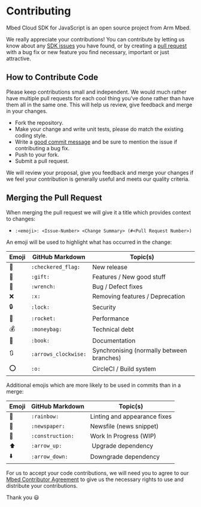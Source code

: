 # Contributing

Mbed Cloud SDK for JavaScript is an open source project from Arm Mbed.

We really appreciate your contributions! You can contribute by letting us know
about any [SDK issues](https://github.com/ARMmbed/mbed-cloud-sdk-javascript/issues)
you have found, or by creating a [pull request](https://github.com/ARMmbed/mbed-cloud-sdk-javascript/pulls)
with a bug fix or new feature you find necessary, important or just attractive.

## How to Contribute Code

Please keep contributions small and independent. We would much rather have
multiple pull requests for each cool thing you've done rather than have them all
in the same one. This will help us review, give feedback and merge in your
changes.

- Fork the repository.
- Make your change and write unit tests, please do match the existing coding
  style.
- Write a [good commit message](http://tbaggery.com/2008/04/19/a-note-about-git-commit-messages.html)
  and be sure to mention the issue if contributing a bug fix.
- Push to your fork.
- Submit a pull request.

We will review your proposal, give you feedback and merge your changes if we
feel your contribution is generally useful and meets our quality criteria.

## Merging the Pull Request

When merging the pull request we will give it a title which provides context to changes:
* `:<emoji>: <Issue-Number> <Change Summary> (#<Pull Request Number>)`

An emoji will be used to highlight what has occurred in the change:

Emoji | GitHub Markdown | Topic(s)
------|-----------------|---------
🏁 | `:checkered_flag:` | New release
🎁 | `:gift:` | Features / New good stuff
🔧 | `:wrench:` | Bug / Defect fixes
❌ | `:x:` | Removing features / Deprecation
🔒 | `:lock:` | Security
🚀 | `:rocket:` | Performance
💰 | `:moneybag:` | Technical debt
📖 | `:book:` | Documentation
🔃 | `:arrows_clockwise:` | Synchronising (normally between branches)
⭕️ | `:o:` | CircleCI / Build system

Additional emojis which are more likely to be used in commits than in a merge:

Emoji | GitHub Markdown | Topic(s)
------|-----------------|---------
🌈 | `:rainbow:` | Linting and appearance fixes
📰 | `:newspaper:` | Newsfile (news snippet)
🚧 | `:construction:` | Work In Progress (WIP)
⬆️ | `:arrow_up:` |️ Upgrade dependency
⬇️ | `:arrow_down:` | Downgrade dependency

For us to accept your code contributions, we will need you to agree to our [Mbed
Contributor Agreement](http://developer.mbed.org/contributor_agreement/) to give
us the necessary rights to use and distribute your contributions.

Thank you :smiley:
